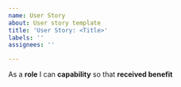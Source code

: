 ```yaml
---
name: User Story
about: User story template
title: 'User Story: <Title>'
labels: ''
assignees: ''

---
```


As a **role** I can **capability** so that **received benefit**
